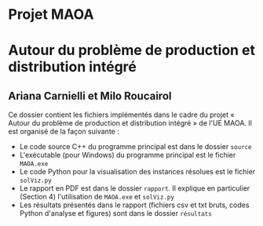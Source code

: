 # Projet MAOA
# Autour du problème de production et distribution intégré

## Ariana Carnielli et Milo Roucairol

Ce dossier contient les fichiers implémentés dans le cadre du projet « Autour du problème de production et distribution intégré » de l'UE MAOA. Il est organisé de la façon suivante :
- Le code source C++ du programme principal est dans le dossier `source`
- L'exécutable (pour Windows) du programme principal est le fichier `MAOA.exe`
- Le code Python pour la visualisation des instances résolues est le fichier `solViz.py`
- Le rapport en PDF est dans le dossier `rapport`. Il explique en particulier (Section 4) l'utilisation de `MAOA.exe` et `solViz.py`
- Les résultats présentés dans le rapport (fichiers csv et txt bruts, codes Python d'analyse et figures) sont dans le dossier `résultats`
